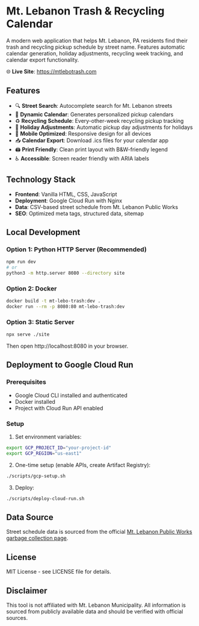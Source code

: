 # Mt. Lebanon Trash & Recycling Calendar

A modern web application that helps Mt. Lebanon, PA residents find their trash and recycling pickup schedule by street name. Features automatic calendar generation, holiday adjustments, recycling week tracking, and calendar export functionality.

🌐 **Live Site**: https://mtlebotrash.com

## Features

- 🔍 **Street Search**: Autocomplete search for Mt. Lebanon streets
- 📅 **Dynamic Calendar**: Generates personalized pickup calendars
- ♻️ **Recycling Schedule**: Every-other-week recycling pickup tracking
- 🎉 **Holiday Adjustments**: Automatic pickup day adjustments for holidays
- 📱 **Mobile Optimized**: Responsive design for all devices
- 📥 **Calendar Export**: Download .ics files for your calendar app
- 🖨️ **Print Friendly**: Clean print layout with B&W-friendly legend
- ♿ **Accessible**: Screen reader friendly with ARIA labels

## Technology Stack

- **Frontend**: Vanilla HTML, CSS, JavaScript
- **Deployment**: Google Cloud Run with Nginx
- **Data**: CSV-based street schedule from Mt. Lebanon Public Works
- **SEO**: Optimized meta tags, structured data, sitemap

## Local Development

### Option 1: Python HTTP Server (Recommended)
```bash
npm run dev
# or
python3 -m http.server 8080 --directory site
```

### Option 2: Docker
```bash
docker build -t mt-lebo-trash:dev .
docker run --rm -p 8080:80 mt-lebo-trash:dev
```

### Option 3: Static Server
```bash
npx serve ./site
```

Then open http://localhost:8080 in your browser.

## Deployment to Google Cloud Run

### Prerequisites
- Google Cloud CLI installed and authenticated
- Docker installed
- Project with Cloud Run API enabled

### Setup
1. Set environment variables:
```bash
export GCP_PROJECT_ID="your-project-id"
export GCP_REGION="us-east1"
```

2. One-time setup (enable APIs, create Artifact Registry):
```bash
./scripts/gcp-setup.sh
```

3. Deploy:
```bash
./scripts/deploy-cloud-run.sh
```

## Data Source

Street schedule data is sourced from the official [Mt. Lebanon Public Works garbage collection page](https://mtlebanon.org/residents/public-works/garbage/).

## License

MIT License - see LICENSE file for details.

## Disclaimer

This tool is not affiliated with Mt. Lebanon Municipality. All information is sourced from publicly available data and should be verified with official sources.
